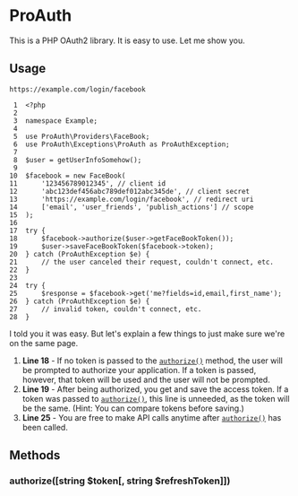# ProAuth

This is a PHP OAuth2 library. It is easy to use. Let me show you.

## Usage

    https://example.com/login/facebook
    
     1  <?php
     2
     3  namespace Example;
     4
     5  use ProAuth\Providers\FaceBook;
     6  use ProAuth\Exceptions\ProAuth as ProAuthException;
     7
     8  $user = getUserInfoSomehow();
     9
    10  $facebook = new FaceBook(
    11      '123456789012345', // client id
    12      'abc123def456abc789def012abc345de', // client secret
    13      'https://example.com/login/facebook', // redirect uri
    14      ['email', 'user_friends', 'publish_actions'] // scope
    15  );
    16
    17  try {
    18      $facebook->authorize($user->getFaceBookToken());
    19      $user->saveFaceBookToken($facebook->token);
    20  } catch (ProAuthException $e) {
    21      // the user canceled their request, couldn't connect, etc.
    22  }
    23
    24  try {
    25      $response = $facebook->get('me?fields=id,email,first_name');
    26  } catch (ProAuthException $e) {
    27      // invalid token, couldn't connect, etc.
    28  }

I told you it was easy. But let's explain a few things to just make sure we're
on the same page.

1. **Line 18** - If no token is passed to the [`authorize()`](#authorize) method,
the user will be prompted to authorize your application. If a token is passed,
however, that token will be used and the user will not be prompted.
2. **Line 19** - After being authorized, you get and save the access token.
If a token was passed to [`authorize()`](#authorize), this line is unneeded, as
the token will be the same. (Hint: You can compare tokens before saving.)
3. **Line 25** - You are free to make API calls anytime after 
[`authorize()`](#authorize) has been called.

## Methods
### authorize([string $token[, string $refreshToken]]) <a name="authorize"></a>
